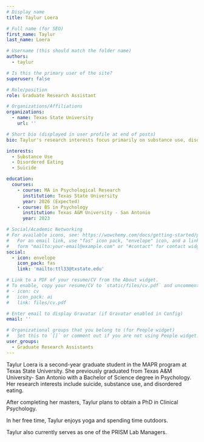 ```yaml
---
# Display name
title: Taylur Loera

# Full name (for SEO)
first_name: Taylur
last_name: Loera

# Username (this should match the folder name)
authors:
  - taylur

# Is this the primary user of the site?
superuser: false

# Role/position
role: Graduate Research Assistant

# Organizations/Affiliations
organizations:
  - name: Texas State University
    url: ''

# Short bio (displayed in user profile at end of posts)
bio: Taylur's research interests focus primarily on substance use, disordered eating, and suicide. She is committed to improving health outcomes in underrepresented communities.

interests:
  - Substance Use
  - Disordered Eating
  - Suicide

education:
  courses:
    - course: MA in Psychological Research
      institution: Texas State University
      year: 2026 (Expected)
    - course: BS in Psychology
      institution: Texas A&M University - San Antonio
      year: 2023

# Social/Academic Networking
# For available icons, see: https://wowchemy.com/docs/getting-started/page-builder/#icons
#   For an email link, use "fas" icon pack, "envelope" icon, and a link in the
#   form "mailto:your-email@example.com" or "#contact" for contact widget.
social:
  - icon: envelope
    icon_pack: fas
    link: 'mailto:ttl33@txstate.edu'

# Link to a PDF of your resume/CV from the About widget.
# To enable, copy your resume/CV to `static/files/cv.pdf` and uncomment the lines below.
# - icon: cv
#   icon_pack: ai
#   link: files/cv.pdf

# Enter email to display Gravatar (if Gravatar enabled in Config)
email: ''

# Organizational groups that you belong to (for People widget)
#   Set this to `[]` or comment out if you are not using People widget.
user_groups:
  - Graduate Research Assistants
---
```

Taylur Loera is a second-year graduate student in the MAPR program at Texas State University. She previously graduated from Texas A&M University- San Antonio with a Bachelor of Science degree in Psychology. Her research interests include suicide, substance use, and disordered eating.

After completing her masters, Taylur plans to obtain a PhD in Clinical Psychology. 

In her free time, Taylur enjoys yoga and spending time outdoors.

Taylur also currently serves as one of the PRISM Lab Managers.